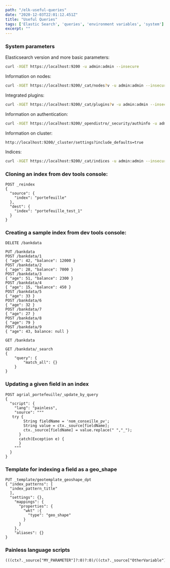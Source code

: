 ```yaml
---
path: "/elk-useful-queries"
date: "2020-12-03T22:01:12.451Z"
title: "Useful Queries"
tags: ['Elastic Search', 'queries', 'environment variables', 'system']
excerpt: ""
---
```


### System parameters

Elasticsearch version and more basic parameters:

```bash
curl -XGET https://localhost:9200 -u admin:admin --insecure
```

Information on nodes:

```bash
curl -XGET https://localhost:9200/_cat/nodes?v -u admin:admin --insecure
```

Integrated plugins:

```bash
curl -XGET https://localhost:9200/_cat/plugins?v -u admin:admin --insecure
```

Information on authentication:

```bash
curl -XGET https://localhost:9200/_opendistro/_security/authinfo -u admin:admin --insecure
```

Information on cluster:
```http
http://localhost:9200/_cluster/settings?include_defaults=true
```

Indices:

```bash
curl -XGET https://localhost:9200/_cat/indices -u admin:admin --insecure
```

### Cloning an index from dev tools console:

```
POST _reindex
{
  "source": {
    "index": "portefeuille"
  },
  "dest": {
    "index": "portefeuille_test_1"
  }
}
```

### Creating a sample index from dev tools console:

```
DELETE /bankdata
```

```
PUT /bankdata
POST /bankdata/1
{ "age": 42, "balance": 12000 }
POST /bankdata/2
{ "age": 28, "balance": 7000 }
POST /bankdata/3
{ "age": 51, "balance": 2300 }
POST /bankdata/4
{ "age": 15, "balance": 450 }
POST /bankdata/5
{ "age": 33 }
POST /bankdata/6
{ "age": 32 }
POST /bankdata/7
{ "age": 27 }
POST /bankdata/8
{ "age": 79 }
POST /bankdata/9
{ "age": 43, balance: null }
```

```
GET /bankdata
```

```
GET /bankdata/_search
{
	"query": {
		"match_all": {}
	}
}
```

### Updating a given field in an index

```
POST agrial_portefeuille/_update_by_query
{
  "script": {
    "lang": "painless",
    "source": """
   try {
        String fieldName = 'nom_conseille_pv';
        String value = ctx._source[fieldName];
        ctx._source[fieldName] = value.replace(" ","_");
      }
      catch(Exception e) {
      }
    """
  }
}
```

### Template for indexing a field as a geo_shape

```
PUT _template/geotemplate_geoshape_dpt
{ "index_patterns": [
  "index_pattern_title"
  ],
  "settings": {},
    "mappings": {
      "properties": {
        "wkt" :{
          "type": "geo_shape"
        }
      }
    },
    "aliases": {}
}
```

### Painless language scripts

```
(((ctx?._source["MY_PARAMETER"]?:0)?:0)/((ctx?._source["OtherVariable"]?:1)?:1)?:1)
```